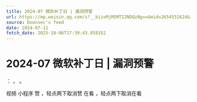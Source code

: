 ```yaml
---
title: 2024-07 微软补丁日 | 漏洞预警
url: https://mp.weixin.qq.com/s?__biz=MjM5MTI2NDQzNg==&mid=2654551624&idx=1&sn=d77ae913b211690ae58565a351a17877
source: Doonsec's feed
date: 2024-07-11
fetch_date: 2025-10-06T17:39:43.958352
---
```


# 2024-07 微软补丁日 | 漏洞预警

：
，
。

视频
小程序
赞
，轻点两下取消赞
在看
，轻点两下取消在看